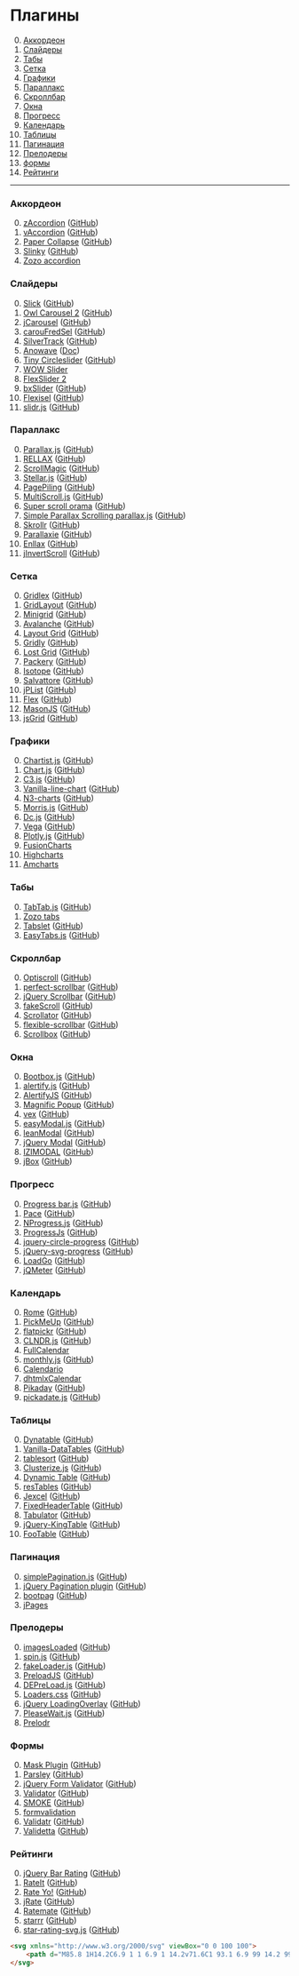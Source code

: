 # Плагины

0. [Аккордеон](#Accordion)
0. [Слайдеры](#Slider)
0. [Табы](#Tab)
0. [Сетка](#Grid)
0. [Графики](#Chart)
0. [Параллакс](#Parallax)
0. [Скроллбар](#Scrollbar)
0. [Окна](#Modal)
0. [Прогресс](#ProgressBar)
0. [Календарь](#Calendar)
0. [Таблицы](#Table)
0. [Пагинация](#Pagination)
0. [Прелодеры](#Preloader)
0. [формы](#Form)
0. [Рейтинги](#Rating)


---


### <a name="Accordion"></a> Аккордеон

0. [zAccordion](https://natearmagost.github.io/zaccordion/) ([GitHub](https://github.com/natearmagost/zAccordion/))
0. [vAccordion](http://lukaszwatroba.github.io/v-accordion/) ([GitHub](https://github.com/LukaszWatroba/v-accordion))
0. [Paper Collapse](https://bbo-code.com/components/paper-collapse) ([GitHub](https://github.com/alexander-ruehle/paper-collapse))
0. [Slinky](http://slinky.iclanzan.com/) ([GitHub](https://github.com/iclanzan/slinky))
0. [Zozo accordion](http://zozoui.com/accordion/)



### <a name="Slider"></a> Слайдеры

0. [Slick](http://kenwheeler.github.io/slick/) ([GitHub](https://github.com/kenwheeler/slick/))
0. [Owl Carousel 2](https://owlcarousel2.github.io/OwlCarousel2/) ([GitHub](https://github.com/OwlCarousel2/OwlCarousel2/))
0. [jCarousel](http://sorgalla.com/jcarousel/) ([GitHub](https://github.com/jsor/jcarousel))
0. [carouFredSel](https://github.com/Codeinwp/carouFredSel-jQuery) ([GitHub](https://github.com/Codeinwp/carouFredSel-jQuery))
0. [SilverTrack](http://tulios.github.io/jquery.silver_track/)  ([GitHub](https://github.com/tulios/jquery.silver_track/))
0. [Anowave](http://www.anowave.com/factory/anoslide/demo.html) ([Doc](http://www.anowave.com/ultra-lightweight-responsive-carousel/))
0. [Tiny Circleslider](http://baijs.com/tinycircleslider/) ([GitHub](https://github.com/wieringen/tinycircleslider/))
0. [WOW Slider](http://wowslider.com/)
0. [FlexSlider 2](http://flexslider.woothemes.com/basic-carousel.html)
0. [bxSlider](http://bxslider.com/) ([GitHub](https://github.com/stevenwanderski/bxslider-4/))
0. [Flexisel](http://9bitstudios.github.io/flexisel/) ([GitHub](https://github.com/9bitStudios/flexisel/))
0. [slidr.js](http://www.bchanx.com/slidr) ([GitHub](https://github.com/bchanx/slidr))



### <a name="Parallax"></a> Параллакс

0. [Parallax.js](http://matthew.wagerfield.com/parallax/) ([GitHub](https://github.com/wagerfield/parallax))
0. [RELLAX](https://dixonandmoe.com/rellax/) ([GitHub](https://github.com/dixonandmoe/rellax/))
0. [ScrollMagic](http://scrollmagic.io/) ([GitHub](https://github.com/janpaepke/ScrollMagic/))
0. [Stellar.js](http://markdalgleish.com/projects/stellar.js/) ([GitHub](https://github.com/markdalgleish/stellar.js))
0. [PagePiling](http://alvarotrigo.com/pagePiling/) ([GitHub](https://github.com/alvarotrigo/pagePiling.js))
0. [MultiScroll.js](http://alvarotrigo.com/multiScroll/) ([GitHub](https://github.com/alvarotrigo/multiscroll.js))
0. [Super scroll orama](http://johnpolacek.github.io/superscrollorama/) ([GitHub](https://github.com/johnpolacek/superscrollorama))
0. [Simple Parallax Scrolling parallax.js](http://pixelcog.github.io/parallax.js/) ([GitHub](https://github.com/pixelcog/parallax.js/))
0. [Skrollr](http://prinzhorn.github.io/skrollr/) ([GitHub](https://github.com/Prinzhorn/skrollr))
0. [Parallaxie](http://static.theultrasoft.com/parallaxie/demo/) ([GitHub](https://github.com/TheUltrasoft/Parallaxie))
0. [Enllax](http://mmkjony.github.io/enllax.js/) ([GitHub](https://github.com/mmkjony/enllax.js))
0. [jInvertScroll](http://www.pixxelfactory.net/jInvertScroll/) ([GitHub](https://github.com/pixxelfactory/jInvertScroll))



### <a name="Grid"></a> Сетка

0. [Gridlex](http://gridlex.devlint.fr/index.html) ([GitHub](https://github.com/devlint/gridlex))
0. [GridLayout](https://ghinda.net/gridlayout/) ([GitHub](https://github.com/ghinda/gridlayout))
0. [Minigrid](http://minigrid.js.org/) ([GitHub](https://github.com/henriquea/minigrid))
0. [Avalanche](http://colourgarden.net/avalanche/) ([GitHub](https://github.com/colourgarden/avalanche))
0. [Layout Grid](https://clippings.github.io/layout-grid/) ([GitHub](https://github.com/clippings/layout-grid))
0. [Gridly](http://ionicabizau.github.io/gridly/) ([GitHub](https://github.com/IonicaBizau/gridly/))
0. [Lost Grid](http://lostgrid.org/) ([GitHub](https://github.com/peterramsing/lost))
0. [Packery](http://packery.metafizzy.co/) ([GitHub](https://github.com/metafizzy/packery))
0. [Isotope](http://isotope.metafizzy.co/) ([GitHub](https://github.com/metafizzy/isotope))
0. [Salvattore](http://salvattore.com/) ([GitHub](http://github.com/rnmp/salvattore))
0. [jPList](http://jplist.com/) ([GitHub](https://github.com/1rosehip/jplist))
0. [Flex](http://www.jsonenglish.com/projects/flex/) ([GitHub](https://github.com/jasonenglish/jquery-flex/))
0. [MasonJS](http://masonjs.com/) ([GitHub](https://github.com/DrewDahlman/Mason))
0. [jsGrid](http://js-grid.com/) ([GitHub](https://github.com/tabalinas/jsgrid))



### <a name="Chart"></a> Графики

0. [Chartist.js](https://gionkunz.github.io/chartist-js/) ([GitHub](https://github.com/gionkunz/chartist-js))
0. [Chart.js](http://www.chartjs.org/) ([GitHub](https://github.com/chartjs/Chart.js))
0. [C3.js](http://c3js.org/) ([GitHub](https://github.com/c3js/c3))
0. [Vanilla-line-chart](https://github.com/n3-charts/line-chart-vanilla) ([GitHub](https://github.com/n3-charts/line-chart-vanilla))
0. [N3-charts](http://n3-charts.github.io/line-chart/) ([GitHub](https://github.com/n3-charts/line-chart))
0. [Morris.js](http://morrisjs.github.io/morris.js/) ([GitHub](https://github.com/morrisjs/morris.js))
0. [Dc.js](https://dc-js.github.io/dc.js/) ([GitHub](https://github.com/dc-js/dc.js))
0. [Vega](https://vega.github.io/vega/) ([GitHub](https://github.com/vega/vega))
0. [Plotly.js](https://plot.ly/javascript/) ([GitHub](https://github.com/plotly/plotly.js))
0. [FusionCharts](http://www.fusioncharts.com/)
0. [Highcharts](http://www.highcharts.com/)
0. [Amcharts](https://www.amcharts.com/)



### <a name="Tab"></a> Табы

0. [TabTab.js](http://tabtab.be/) ([GitHub](https://github.com/gijsroge/tabtab.js))
0. [Zozo tabs](http://zozoui.com/tabs/)
0. [Tabslet](http://vdw.github.io/Tabslet/) ([GitHub](https://github.com/vdw/Tabslet))
0. [EasyTabs.js](https://os.alfajango.com/easytabs/) ([GitHub](https://github.com/JangoSteve/jQuery-EasyTabs))



### <a name="Scrollbar"></a> Скроллбар

0. [Optiscroll](http://albertogasparin.github.io/Optiscroll/) ([GitHub](https://github.com/albertogasparin/Optiscroll))
0. [perfect-scrollbar](https://noraesae.github.io/perfect-scrollbar/) ([GitHub](https://github.com/noraesae/perfect-scrollbar))
0. [jQuery Scrollbar](https://gromo.github.io/jquery.scrollbar/) ([GitHub](https://github.com/gromo/jquery.scrollbar/))
0. [fakeScroll](http://yaireo.github.io/fakescroll/) ([GitHub](https://github.com/yairEO/fakescroll))
0. [Scrollator](http://opensource.faroemedia.com/scrollator/) ([GitHub](https://github.com/FaroeMedia/scrollator))
0. [flexible-scrollbar](http://ayeressian.github.io/flexible-scrollbar/) ([GitHub](https://github.com/ayeressian/flexible-scrollbar))
0. [Scrollbox](https://invis1ble.github.io/scrollbox/) ([GitHub](https://github.com/Invis1ble/scrollbox))



### <a name="Modal"></a> Окна

0. [Bootbox.js](http://bootboxjs.com/) ([GitHub](https://github.com/makeusabrew/bootbox))
0. [alertify.js](http://fabien-d.github.io/alertify.js/) ([GitHub](https://github.com/fabien-d/alertify.js))
0. [AlertifyJS](http://alertifyjs.com/) ([GitHub](https://github.com/MohammadYounes/AlertifyJS))
0. [Magnific Popup](http://dimsemenov.com/plugins/magnific-popup/) ([GitHub](https://github.com/dimsemenov/Magnific-Popup))
0. [vex](http://github.hubspot.com/vex/) ([GitHub](http://github.com/HubSpot/vex))
0. [easyModal.js](http://flaviusmatis.github.io/easyModal.js/) ([GitHub](https://github.com/flaviusmatis/easyModal.js))
0. [leanModal](http://leanmodal.finelysliced.com.au/) ([GitHub](https://github.com/FinelySliced/leanModal.js))
0. [jQuery Modal](http://jquerymodal.com/) ([GitHub](http://github.com/kylefox/jquery-modal))
0. [IZIMODAL](http://izimodal.marcelodolce.com/) ([GitHub](https://github.com/dolce/iziModal))
0. [jBox](https://stephanwagner.me/jBox) ([GitHub](https://github.com/StephanWagner/jBox))



### <a name="ProgressBar"></a> Прогресс

0. [Progress bar.js](https://kimmobrunfeldt.github.io/progressbar.js/) ([GitHub](https://github.com/kimmobrunfeldt/progressbar.js))
0. [Pace](http://github.hubspot.com/pace/docs/welcome/) ([GitHub](http://github.com/HubSpot/PACE))
0. [NProgress.js](http://ricostacruz.com/nprogress/) ([GitHub](https://github.com/rstacruz/nprogress/))
0. [ProgressJs](http://usablica.github.io/progress.js/) ([GitHub](https://github.com/usablica/progress.js/))
0. [jquery-circle-progress](http://kottenator.github.io/jquery-circle-progress/) ([GitHub](https://github.com/kottenator/jquery-circle-progress))
0. [jQuery-svg-progress](http://tsumbaluk.in.ua/plugins/jquery-svg-progress) ([GitHub](https://github.com/rodan888/jQuery-svg-progress))
0. [LoadGo](http://franverona.com/loadgo/) ([GitHub](https://github.com/franverona/loadgo))
0. [jQMeter](http://www.gerardolarios.com/plugins-and-tools/jqmeter/#demo) ([GitHub](https://github.com/glarios/jQMeter))



### <a name="Calendar"></a> Календарь

0. [Rome](https://bevacqua.github.io/rome/) ([GitHub](https://github.com/bevacqua/rome))
0. [PickMeUp](http://nazar-pc.github.io/PickMeUp/) ([GitHub](https://github.com/nazar-pc/PickMeUp))
0. [flatpickr](https://github.com/chmln/flatpickr) ([GitHub](https://chmln.github.io/flatpickr/))
0. [CLNDR.js](http://kylestetz.github.io/CLNDR/) ([GitHub](http://github.com/kylestetz/CLNDR))
0. [FullCalendar](https://fullcalendar.io/)
0. [monthly.js](http://kthornbloom.com/monthly/) ([GitHub](https://github.com/kthornbloom/Monthly))
0. [Calendario](https://github.com/codrops/Calendario)
0. [dhtmlxCalendar](https://dhtmlx.com/docs/products/dhtmlxCalendar/)
0. [Pikaday](https://dbushell.com/Pikaday/) ([GitHub](https://github.com/dbushell/Pikaday))
0. [pickadate.js](http://amsul.ca/pickadate.js/) ([GitHub](http://github.com/amsul/pickadate.js))



### <a name="Table"></a> Таблицы

0. [Dynatable](https://www.dynatable.com/) ([GitHub](https://github.com/fooplugins/FooTable))
0. [Vanilla-DataTables](http://mobius.ovh/docs/vanilla-datatables/pages/demos) ([GitHub](https://github.com/fooplugins/FooTable))
0. [tablesort](http://tristen.ca/tablesort/demo/) ([GitHub](https://github.com/fooplugins/FooTable))
0. [Clusterize.js](https://clusterize.js.org/) ([GitHub](https://github.com/fooplugins/FooTable))
0. [Dynamic Table](http://code.keylimebox.org/dynamic-table/) ([GitHub](https://github.com/fooplugins/FooTable))
0. [resTables](https://codefog.github.io/restables/) ([GitHub](https://github.com/fooplugins/FooTable))
0. [Jexcel](http://bossanova.uk/jexcel) ([GitHub](https://github.com/fooplugins/FooTable))
0. [FixedHeaderTable](http://www.fixedheadertable.com/) ([GitHub](https://github.com/fooplugins/FooTable))
0. [Tabulator](http://olifolkerd.github.io/tabulator/) ([GitHub](https://github.com/fooplugins/FooTable))
0. [jQuery-KingTable](https://github.com/RobertoPrevato/jQuery-KingTable) ([GitHub](https://github.com/RobertoPrevato/jQuery-KingTable))
0. [FooTable](http://fooplugins.github.io/FooTable/) ([GitHub](https://github.com/fooplugins/FooTable))



### <a name="Pagination"></a> Пагинация

0. [simplePagination.js](http://flaviusmatis.github.io/simplePagination.js/) ([GitHub](https://github.com/flaviusmatis/simplePagination.js))
0. [jQuery Pagination plugin](https://esimakin.github.io/twbs-pagination/) ([GitHub](https://github.com/esimakin/twbs-pagination))
0. [bootpag](http://botmonster.com/jquery-bootpag/#.WOyJO2csHct) ([GitHub](https://github.com/botmonster/jquery-bootpag))
0. [jPages](http://luis-almeida.github.io/jPages/)



### <a name="Preloader"></a> Прелодеры

0. [imagesLoaded](http://imagesloaded.desandro.com/) ([GitHub](https://github.com/desandro/imagesloaded))
0. [spin.js](http://spin.js.org/) ([GitHub](http://github.com/fgnass/spin.js))
0. [fakeLoader.js](http://joaopereirawd.github.io/fakeLoader.js/) ([GitHub](https://github.com/joaopereirawd/fakeLoader.js))
0. [PreloadJS](http://www.createjs.com/preloadjs) ([GitHub]())
0. [DEPreLoad.js](https://demos.wearede.com/depreloadjs/) ([GitHub](https://github.com/wearede/DePreLoad.js))
0. [Loaders.css](https://connoratherton.com/loaders) ([GitHub](https://github.com/ConnorAtherton/loaders.css))
0. [jQuery LoadingOverlay](http://gasparesganga.com/labs/jquery-loading-overlay/) ([GitHub](https://github.com/gasparesganga/jquery-loading-overlay))
0. [PleaseWait.js](http://pathgather.github.io/please-wait/) ([GitHub](https://github.com/Pathgather/please-wait))
0. [Prelodr](https://github.com/joseluisq/prelodr)



### <a name="Form"></a> Формы

0. [Mask Plugin](https://igorescobar.github.io/jQuery-Mask-Plugin/) ([GitHub](https://github.com/igorescobar/jQuery-Mask-Plugin))
0. [Parsley](http://parsleyjs.org/) ([GitHub](https://github.com/guillaumepotier/Parsley.js))
0. [jQuery Form Validator](http://www.formvalidator.net/) ([GitHub](https://github.com/victorjonsson/jQuery-Form-Validator/))
0. [Validator](http://1000hz.github.io/bootstrap-validator/) ([GitHub](https://github.com/1000hz/bootstrap-validator))
0. [SMOKE](http://alfredobarron.github.io/smoke/) ([GitHub](https://github.com/alfredobarron/smoke))
0. [formvalidation](http://formvalidation.io/)
0. [Validatr](http://jaymorrow.github.io/validatr/) ([GitHub](https://github.com/jaymorrow/validatr))
0. [Validetta](http://lab.hasanaydogdu.com/validetta/) ([GitHub](https://github.com/hsnayd/validetta))



### <a name="Rating"></a> Рейтинги

0. [jQuery Bar Rating](http://antenna.io/demo/jquery-bar-rating/examples/) ([GitHub](http://github.com/antennaio/jquery-bar-rating))
0. [RateIt](http://gjunge.github.io/rateit.js/examples/) ([GitHub](https://github.com/gjunge/rateit.js))
0. [Rate Yo!](http://rateyo.fundoocode.ninja/) ([GitHub](https://github.com/prrashi/rateYo))
0. [jRate](http://toolitup.com/jRate.html) ([GitHub](https://github.com/senthilporunan/jRate))
0. [Ratemate](http://dylanfm.github.io/jquery.ratemate/) ([GitHub](https://github.com/dylanfm/jquery.ratemate))
0. [starrr](https://github.com/dobtco/starrr) ([GitHub](http://dobtco.github.com/starrr))
0. [star-rating-svg.js](http://nashio.github.io/star-rating-svg/demo/) ([GitHub](https://github.com/nashio/star-rating-svg))









```html
<svg xmlns="http://www.w3.org/2000/svg" viewBox="0 0 100 100">
	<path d="M85.8 1H14.2C6.9 1 1 6.9 1 14.2v71.6C1 93.1 6.9 99 14.2 99h35.3l.1-35h-9.1c-1.2 0-2.1-1-2.1-2.1V50.6c0-1.2 1-2.2 2.1-2.2h9.1V37.5c0-12.7 7.7-19.6 19-19.6h9.3c1.2 0 2.1 1 2.1 2.1v9.5c0 1.2-1 2.1-2.1 2.1h-5.7c-6.1 0-7.3 2.9-7.3 7.2v9.4h13.5c1.3 0 2.3 1.1 2.1 2.4l-1.3 11.3c-.1 1.1-1 1.9-2.1 1.9H64.9l-.1 35h21c7.3 0 13.2-5.9 13.2-13.2V14c0-7.1-5.9-13-13.2-13z"/>
</svg>
```
